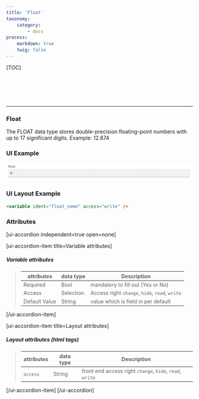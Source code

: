 ```yaml
---
title: 'Float'
taxonomy:
    category:
        - docs
process:
    markdown: true
    twig: false
---
```


[TOC]

<br><br><br><br>

------------------------------------------------------------------------------------------
### Float
The FLOAT data type stores double-precision floating-point numbers with up to 17 significant digits. Example: 12.874

### UI Example
![Float](float.gif?resize=800&classes=left)

### UI Layout Example
````html
<variable ident="float_name" access="write" />
````

### Attributes
[ui-accordion independent=true open=none]

[ui-accordion-item title=Variable attributes]

##### Variable attributes
> | attributes      | data type           | Description                                                           |
> |-----------|-------------------------|-----------------------------------------------------------------------|
> | Required    | Bool                  | mandatory to fill out (Yes or No)  |
> | Access    | Selection               | Access right `change`, `hide`, `read`, `write`  |
> | Default Value    | String         | value which is field in per default  |

[/ui-accordion-item]

[ui-accordion-item title=Layout attributes]

##### Layout attributes (html tags)
> | attributes      | data type           | Description                                                           |
> |-----------|-------------------------|-----------------------------------------------------------------------|
> | `access`    | String                  | front end access right `change`, `hide`, `read`, `write`  |


[/ui-accordion-item]
[/ui-accordion]